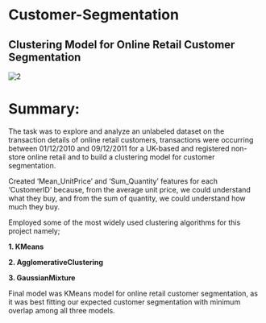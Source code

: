# Customer-Segmentation

## Clustering Model for Online Retail Customer Segmentation

![2](https://user-images.githubusercontent.com/89520031/172657874-95e417ad-e3d0-48f5-8b93-98ab182923ba.jpg)

# Summary:

The task was to explore and analyze an unlabeled dataset on the transaction details of online retail customers, transactions were occurring between 01/12/2010 and 09/12/2011 for a UK-based and registered non-store online retail and to build a clustering model for customer segmentation.

Created ‘Mean_UnitPrice’  and ‘Sum_Quantity’ features for each ‘CustomerID’ because, from the average unit price, we could understand what they buy, and from the sum of quantity, we could understand how much they buy.

Employed some of the most widely used clustering algorithms for this project namely;

**1.	KMeans**

**2.	AgglomerativeClustering**

**3.	GaussianMixture**

Final model was KMeans model for online retail customer segmentation, as it was best fitting our expected customer segmentation with minimum overlap among all three models. 
